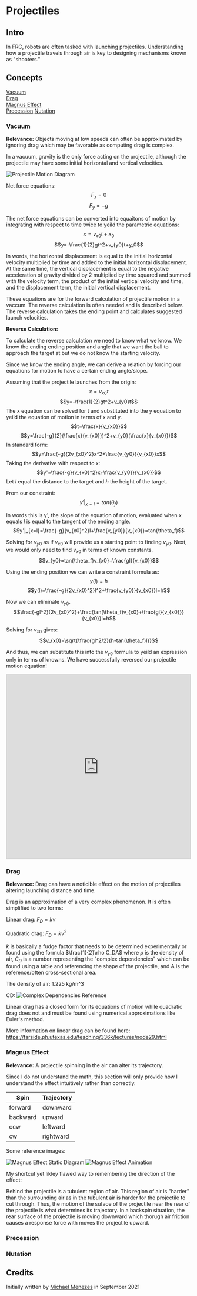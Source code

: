 # Projectiles

## Intro

In FRC, robots are often tasked with launching projectiles. Understanding how a projectile travels through air is key to designing mechanisms known as "shooters."


## Concepts

[Vacuum](#vacuum)\
[Drag](#drag)\
[Magnus Effect](#magnus-effect)\
[Precession](#precession)
[Nutation](#nutation)


### Vacuum

**Relevance:** Objects moving at low speeds can often be approximated by ignoring drag which may be favorable as computing drag is complex.

In a vacuum, gravity is the only force acting on the projectile, although the projectile may have some initial horizontal and vertical velocities.

![Projectile Motion Diagram](/layout/static/imgs/CAD/ProjectileMotionDiagram.gif)

Net force equations:
$$F_x=0$$
$$F_y=-g$$

The net force equations can be converted into equaitons of motion by integrating with respect to time twice to yeild the parametric equations: 
$$x=v_{x0}t+x_0$$
$$y=-\frac{1}{2}gt^2+v_{y0}t+y_0$$

In words, the horizontal displacement is equal to the initial horizontal velocity multiplied by time and added to the initial horizontal displacement. At the same time, the vertical displacement is equal to the negative acceleration of gravity divided by 2 multiplied by time squared and summed with the velocity term, the product of the initial vertical velocity and time, and the displacement term, the initial vertical displacement.

These equations are for the forward calculation of projectile motion in a vaccum. The reverse calculation is often needed and is described below. The reverse calculation takes the ending point and calculates suggested launch velocities. 

**Reverse Calculation:**

To calculate the reverse calculation we need to know what we know. We know the ending ending position and angle that we want the ball to approach the target at but we do not know the starting velocity.

Since we know the ending angle, we can derive a relation by forcing our equations for motion to have a certain ending angle/slope.

Assuming that the projectile launches from the origin:
$$x=v_{x0}t$$
$$y=-\frac{1}{2}gt^2+v_{y0}t$$
The x equation can be solved for t and substituted into the y equation to yeild the equation of motion in terms of x and y.
$$t=\frac{x}{v_{x0}}$$
$$y=\frac{-g}{2}(\frac{x}{v_{x0}})^2+v_{y0}(\frac{x}{v_{x0}})$$
In standard form:
$$y=\frac{-g}{2v_{x0}^2}x^2+\frac{v_{y0}}{v_{x0}}x$$
Taking the derivative with respect to x:
$$y'=\frac{-g}{v_{x0}^2}x+\frac{v_{y0}}{v_{x0}}$$ 
Let *l* equal the distance to the target and *h* the height of the target.

From our constraint:
$$y'|_{x=l}=tan(\theta_f)$$

In words this is y', the slope of the equation of motion, evaluated when x equals *l* is equal to the tangent of the ending angle. 
$$y'|_{x=l}=\frac{-g}{v_{x0}^2}l+\frac{v_{y0}}{v_{x0}}=tan(\theta_f)$$

Solving for $v_{y0}$ as if $v_{x0}$ will provide us a starting point to finding $v_{y0}$. Next, we would only need to find $v_{x0}$ in terms of known constants. 
$$v_{y0}=tan(\theta_f)v_{x0}+\frac{gl}{v_{x0}}$$

Using the ending position we can write a constraint formula as:
$$y(l)=h$$
$$y(l)=\frac{-g}{2v_{x0}^2}l^2+\frac{v_{y0}}{v_{x0}}l=h$$

Now we can eliminate $v_{y0}$.
$$\frac{-gl^2}{2v_{x0}^2}+\frac{tan(\theta_f)v_{x0}+\frac{gl}{v_{x0}}}{v_{x0}}l=h$$

Solving for $v_{x0}$ gives:
$$v_{x0}=\sqrt{\frac{gl^2/2}{h-tan(\theta_f)l}}$$

And thus, we can substitute this into the $v_{y0}$ formula to yeild an expression only in terms of knowns. We have successfully reversed our projectile motion equation!

<iframe src="https://www.desmos.com/calculator/kgdelj6trd?embed" width="500" height="500" style="border: 1px solid #ccc" frameborder=0></iframe>

### Drag

**Relevance:** Drag can have a noticible effect on the motion of projectiles altering launching distance and time.

Drag is an approximation of a very complex phenomenon. It is often simplified to two forms:

Linear drag: $F_D=kv$

Quadratic drag: $F_D=kv^2$

*k* is basically a fudge factor that needs to be determined experimentally or found using the formula $\frac{1}{2}\rho C_DA$ where $\rho$ is the density of air, $C_D$ is a number representing the "complex dependencies" which can be found using a table and referencing the shape of the projectile, and A is the reference/often cross-sectional area.

The density of air: 1.225 kg/m^3

CD:
![Complex Dependencies Reference](/layout/static/imgs/CAD/DragCoefficientTable.png)

Linear drag has a closed form for its equations of motion while quadratic drag does not and must be found using numerical approximations like Euler's method.

More information on linear drag can be found here:\
https://farside.ph.utexas.edu/teaching/336k/lectures/node29.html

### Magnus Effect

**Relevance:** A projectile spinning in the air can alter its trajectory.

Since I do not understand the math, this section will only provide how I understand the effect intuitively rather than correctly. 

|Spin|Trajectory|
| ----------- | ----------- |
|forward|downward|
|backward|upward|
|ccw|leftward|
|cw|rightward|

Some reference images:

![Magnus Effect Static Diagram](/layout/static/imgs/CAD/MagnusEffectStationaryDiagram.png)
![Magnus Effect Animation](/layout/static/imgs/CAD/MagnusEffectAnimatedDiagram.gif)

My shortcut yet likley flawed way to remembering the direction of the effect:

Behind the projectile is a tubulent region of air. This region of air is "harder" than the surrounding air as in the tubulent air is harder for the projectile to cut through. Thus, the motion of the suface of the projectile near the rear of the projectile is what determines its trajectory. In a backspin situation, the rear surface of the projectile is moving downward which thorugh air friction causes a response force with moves the projectile upward.

### Precession

### Nutation


## Credits

Initially written by [Michael Menezes](https://github.com/Menezmic21/) in September 2021
